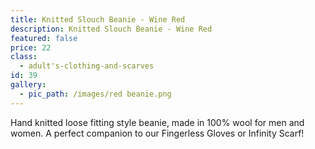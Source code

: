 ```yaml
---
title: Knitted Slouch Beanie - Wine Red
description: Knitted Slouch Beanie - Wine Red
featured: false
price: 22
class:
  - adult's-clothing-and-scarves
id: 39
gallery:
  - pic_path: /images/red beanie.png
---
```



Hand knitted loose fitting style beanie, made in 100% wool for men and women. A perfect companion to our Fingerless Gloves or Infinity Scarf!
